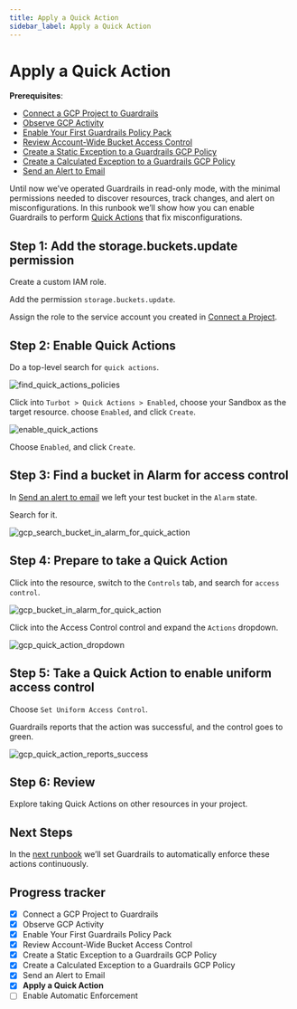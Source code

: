 ```yaml
---
title: Apply a Quick Action
sidebar_label: Apply a Quick Action
---
```



# Apply a Quick Action

**Prerequisites**: 

- [Connect a GCP Project to Guardrails](/guardrails/docs/getting-started/getting-started-gcp/connect-a-project/)
- [Observe GCP Activity](/guardrails/docs/getting-started/getting-started-gcp/observe-gcp-activity/)
- [Enable Your First Guardrails Policy Pack](/guardrails/docs/getting-started/getting-started-gcp/enable-policy-pack/)
- [Review Account-Wide Bucket Access Control](/guardrails/docs/getting-started/getting-started-gcp/review-account-wide/)
- [Create a Static Exception to a Guardrails GCP Policy](/guardrails/docs/getting-started/getting-started-gcp/create-static-exception/)
- [Create a Calculated Exception to a Guardrails GCP Policy](/guardrails/docs/getting-started/getting-started-gcp/create-calculated-exception/)
- [Send an Alert to Email](/guardrails/docs/getting-started/getting-started-gcp/send-alert-to-email/)


Until now we’ve operated Guardrails in read-only mode, with the minimal permissions needed to discover resources, track changes, and alert on misconfigurations. In this runbook we’ll show how you can enable Guardrails to perform [Quick Actions](/guardrails/docs/guides/quick-actions) that fix misconfigurations.

## Step 1: Add the storage.buckets.update permission

Create a custom IAM role.

Add the permission `storage.buckets.update`.

Assign the role to the service account you created in [Connect a Project](/guardrails/docs/runbooks/getting-started-gcp/connect-a-project).

## Step 2: Enable Quick Actions

Do a top-level search for `quick actions`.

<p><img alt="find_quick_actions_policies" src="/images/docs/guardrails/getting-started/getting-started-gcp/apply-quick-action/find-quick-actions-policies.png"/></p>

Click into `Turbot > Quick Actions > Enabled`, choose your Sandbox as the target resource. choose `Enabled`, and click `Create`.  

<p><img alt="enable_quick_actions" src="/images/docs/guardrails/getting-started/getting-started-gcp/apply-quick-action/enable-quick-actions.png"/></p>

Choose `Enabled`, and click `Create`.  


## Step 3: Find a bucket in Alarm for access control

  
In [Send an alert to email]( /guardrails/docs/runbooks/getting-started-gcp/send-alert-to-email) we left your test bucket in the `Alarm` state.  
  
Search for it.  

<p><img alt="gcp_search_bucket_in_alarm_for_quick_action" src="/images/docs/guardrails/getting-started/getting-started-gcp/apply-quick-action/gcp-search-bucket-in-alarm-for-quick-action.png"/></p>

## Step 4: Prepare to take a Quick Action

Click into the resource, switch to the `Controls` tab, and search for `access control`.

<p><img alt="gcp_bucket_in_alarm_for_quick_action" src="/images/docs/guardrails/getting-started/getting-started-gcp/apply-quick-action/gcp-bucket-in-alarm-for-quick-action.png"/></p>

Click into the Access Control control and expand the `Actions` dropdown.  

<p><img alt="gcp_quick_action_dropdown" src="/images/docs/guardrails/getting-started/getting-started-gcp/apply-quick-action/gcp-quick-action-dropdown.png"/></p>

## Step 5: Take a Quick Action to enable uniform access control

Choose `Set Uniform Access Control`.  


Guardrails reports that the action was successful, and the control goes to green.  

<p><img alt="gcp_quick_action_reports_success" src="/images/docs/guardrails/getting-started/getting-started-gcp/apply-quick-action/gcp-quick-action-reports-success.png"/></p>

## Step 6: Review

Explore taking Quick Actions on other resources in your project.

## Next Steps

In the [next runbook](/guardrails/docs/runbooks/getting-started-gcp/enable-enforcement) we’ll set Guardrails to automatically enforce these actions continuously.  
  


  
  
  



## Progress tracker

- [x] Connect a GCP Project to Guardrails
- [x] Observe GCP Activity
- [x] Enable Your First Guardrails Policy Pack
- [x] Review Account-Wide Bucket Access Control
- [x] Create a Static Exception to a Guardrails GCP Policy
- [x] Create a Calculated Exception to a Guardrails GCP Policy
- [x] Send an Alert to Email
- [x] **Apply a Quick Action**
- [ ] Enable Automatic Enforcement
